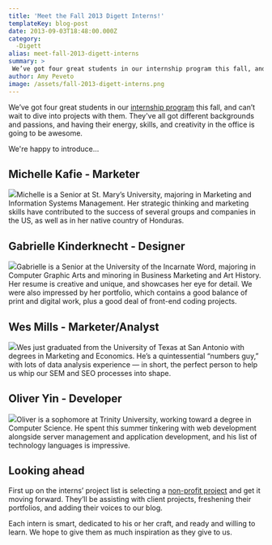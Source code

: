 ```yaml
---
title: 'Meet the Fall 2013 Digett Interns!'
templateKey: blog-post
date: 2013-09-03T18:48:00.000Z
category: 
  -Digett
alias: meet-fall-2013-digett-interns
summary: > 
 We’ve got four great students in our internship program this fall, and can’t wait to dive into projects with them. They've all got different backgrounds and passions, and having their energy, skills, and creativity in the office is going to be awesome.
author: Amy Peveto
image: /assets/fall-2013-digett-interns.png
---
```


We’ve got four great students in our [internship program](/internship-program) this fall, and can’t wait to dive into projects with them. They've all got different backgrounds and passions, and having their energy, skills, and creativity in the office is going to be awesome.

We're happy to introduce...

Michelle Kafie - Marketer
-------------------------

![](/assets/michelle-kafie.png)Michelle is a Senior at St. Mary’s University, majoring in Marketing and Information Systems Management. Her strategic thinking and marketing skills have contributed to the success of several groups and companies in the US, as well as in her native country of Honduras.

Gabrielle Kinderknecht - Designer
---------------------------------

![](/assets/gabrielle-kinderknecht_0.png)Gabrielle is a Senior at the University of the Incarnate Word, majoring in Computer Graphic Arts and minoring in Business Marketing and Art History. Her resume is creative and unique, and showcases her eye for detail. We were also impressed by her portfolio, which contains a good balance of print and digital work, plus a good deal of front-end coding projects.

Wes Mills - Marketer/Analyst
----------------------------

![](/assets/wes-mills.png)Wes just graduated from the University of Texas at San Antonio with degrees in Marketing and Economics. He’s a quintessential “numbers guy,” with lots of data analysis experience — in short, the perfect person to help us whip our SEM and SEO processes into shape.

Oliver Yin - Developer
----------------------

![](/assets/oliver-yin.png)Oliver is a sophomore at Trinity University, working toward a degree in Computer Science. He spent this summer tinkering with web development alongside server management and application development, and his list of technology languages is impressive.

Looking ahead
-------------

First up on the interns’ project list is selecting a [non-profit project](/blog/07/23/2013/digett-seeks-non-profit-project-fall-internship-program) and get it moving forward. They’ll be assisting with client projects, freshening their portfolios, and adding their voices to our blog.

Each intern is smart, dedicated to his or her craft, and ready and willing to learn. We hope to give them as much inspiration as they give to us.